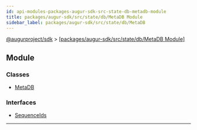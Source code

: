 ```yaml
---
id: api-modules-packages-augur-sdk-src-state-db-metadb-module
title: packages/augur-sdk/src/state/db/MetaDB Module
sidebar_label: packages/augur-sdk/src/state/db/MetaDB
---
```


[@augurproject/sdk](api-readme.md) > [[packages/augur-sdk/src/state/db/MetaDB Module]](api-modules-packages-augur-sdk-src-state-db-metadb-module.md)

## Module

### Classes

* [MetaDB](api-classes-packages-augur-sdk-src-state-db-metadb-metadb.md)

### Interfaces

* [SequenceIds](api-interfaces-packages-augur-sdk-src-state-db-metadb-sequenceids.md)

---

